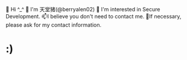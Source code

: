 👋 Hi ^_^
💞️ I'm 天堂猪(@berryalen02)
👀 I'm interested in Secure Development.
📫I believe you don't need to contact me.
🌱If necessary, please ask for my contact information.
# :)

<!---
berryalen02/berryalen02 is a ✨ special ✨ repository because its `README.md` (this file) appears on your GitHub profile.
You can click the Preview link to take a look at your changes.
--->
